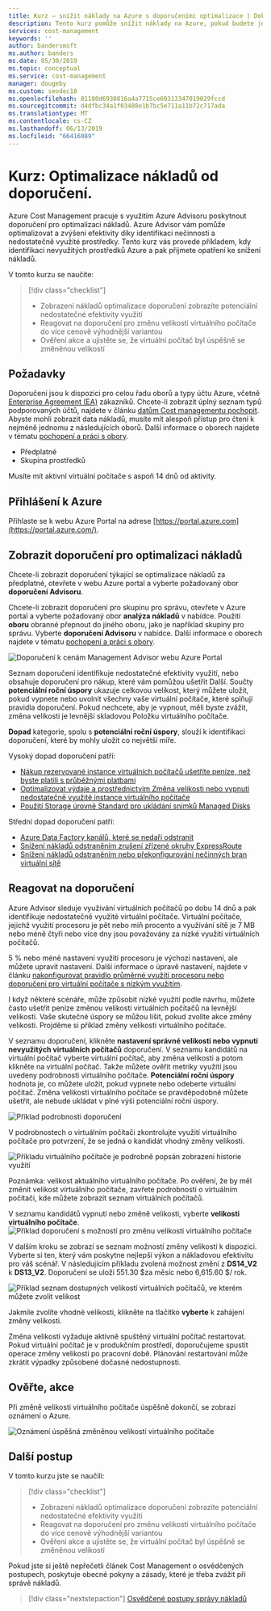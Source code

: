 ```yaml
---
title: Kurz – snížit náklady na Azure s doporučeními optimalizace | Dokumentace Microsoftu
description: Tento kurz pomůže snížit náklady na Azure, pokud budete jednat doporučení pro optimalizaci.
services: cost-management
keywords: ''
author: bandersmsft
ms.author: banders
ms.date: 05/30/2019
ms.topic: conceptual
ms.service: cost-management
manager: dougeby
ms.custom: seodec18
ms.openlocfilehash: 81180d6930816a4a7715ce60313347019029fccd
ms.sourcegitcommit: d4dfbc34a1f03488e1b7bc5e711a11b72c717ada
ms.translationtype: MT
ms.contentlocale: cs-CZ
ms.lasthandoff: 06/13/2019
ms.locfileid: "66416089"
---
```

# <a name="tutorial-optimize-costs-from-recommendations"></a>Kurz: Optimalizace nákladů od doporučení.

Azure Cost Management pracuje s využitím Azure Advisoru poskytnout doporučení pro optimalizaci nákladů. Azure Advisor vám pomůže optimalizovat a zvýšení efektivity díky identifikaci nečinnosti a nedostatečně využité prostředky. Tento kurz vás provede příkladem, kdy identifikaci nevyužitých prostředků Azure a pak přijmete opatření ke snížení nákladů.

V tomto kurzu se naučíte:

> [!div class="checklist"]
> * Zobrazení nákladů optimalizace doporučení zobrazíte potenciální nedostatečné efektivity využití
> * Reagovat na doporučení pro změnu velikosti virtuálního počítače do více cenově výhodnější variantou
> * Ověření akce a ujistěte se, že virtuální počítač byl úspěšně se změněnou velikostí

## <a name="prerequisites"></a>Požadavky
Doporučení jsou k dispozici pro celou řadu oborů a typy účtu Azure, včetně [Enterprise Agreement (EA)](https://azure.microsoft.com/pricing/enterprise-agreement/) zákazníků. Chcete-li zobrazit úplný seznam typů podporovaných účtů, najdete v článku [datům Cost managementu pochopit](understand-cost-mgt-data.md). Abyste mohli zobrazit data nákladů, musíte mít alespoň přístup pro čtení k nejméně jednomu z následujících oborů. Další informace o oborech najdete v tématu [pochopení a práci s obory](understand-work-scopes.md).

- Předplatné
- Skupina prostředků

Musíte mít aktivní virtuální počítače s aspoň 14 dnů od aktivity.

## <a name="sign-in-to-azure"></a>Přihlášení k Azure
Přihlaste se k webu Azure Portal na adrese [https://portal.azure.com](https://portal.azure.com/).

## <a name="view-cost-optimization-recommendations"></a>Zobrazit doporučení pro optimalizaci nákladů

Chcete-li zobrazit doporučení týkající se optimalizace nákladů za předplatné, otevřete v webu Azure portal a vyberte požadovaný obor **doporučení Advisoru**.

Chcete-li zobrazit doporučení pro skupinu pro správu, otevřete v Azure portal a vyberte požadovaný obor **analýza nákladů** v nabídce. Použití **oboru** obranné přepnout do jiného oboru, jako je například skupiny pro správu. Vyberte **doporučení Advisoru** v nabídce. Další informace o oborech najdete v tématu [pochopení a práci s obory](understand-work-scopes.md).

![Doporučení k cenám Management Advisor webu Azure Portal](./media/tutorial-acm-opt-recommendations/advisor-recommendations.png)

Seznam doporučení identifikuje nedostatečné efektivity využití, nebo obsahuje doporučení pro nákup, které vám pomůžou ušetřit Další. Součty **potenciální roční úspory** ukazuje celkovou velikost, který můžete uložit, pokud vypnete nebo uvolnit všechny vaše virtuální počítače, které splňují pravidla doporučení. Pokud nechcete, aby je vypnout, měli byste zvážit, změna velikosti je levnější skladovou Položku virtuálního počítače.

**Dopad** kategorie, spolu s **potenciální roční úspory**, slouží k identifikaci doporučení, které by mohly uložit co největší míře.

Vysoký dopad doporučení patří:
- [Nákup rezervované instance virtuálních počítačů ušetříte peníze, než byste platili s průběžnými platbami](../advisor/advisor-cost-recommendations.md#buy-reserved-virtual-machine-instances-to-save-money-over-pay-as-you-go-costs)
- [Optimalizovat výdaje a prostřednictvím Změna velikosti nebo vypnutí nedostatečně využité instance virtuálního počítače](../advisor/advisor-cost-recommendations.md#optimize-virtual-machine-spend-by-resizing-or-shutting-down-underutilized-instances)
- [Použití Storage úrovně Standard pro ukládání snímků Managed Disks ](../advisor/advisor-cost-recommendations.md#use-standard-snapshots-for-managed-disks)

Střední dopad doporučení patří:
- [Azure Data Factory kanálů, které se nedaří odstranit](../advisor/advisor-cost-recommendations.md#delete-azure-data-factory-pipelines-that-are-failing)
- [Snížení nákladů odstraněním zrušení zřízené okruhy ExpressRoute](../advisor/advisor-cost-recommendations.md#reduce-costs-by-eliminating-unprovisioned-expressroute-circuits)
- [Snížení nákladů odstraněním nebo překonfigurování nečinných bran virtuální sítě](../advisor/advisor-cost-recommendations.md#reduce-costs-by-deleting-or-reconfiguring-idle-virtual-network-gateways)

## <a name="act-on-a-recommendation"></a>Reagovat na doporučení

Azure Advisor sleduje využívání virtuálních počítačů po dobu 14 dnů a pak identifikuje nedostatečně využité virtuální počítače. Virtuální počítače, jejichž využití procesoru je pět nebo míň procento a využívání sítě je 7 MB nebo méně čtyři nebo více dny jsou považovány za nízké využití virtuálních počítačů.

5 % nebo méně nastavení využití procesoru je výchozí nastavení, ale můžete upravit nastavení. Další informace o úpravě nastavení, najdete v článku [nakonfigurovat pravidlo průměrné využití procesoru nebo doporučení pro virtuální počítače s nízkým využitím](../advisor/advisor-get-started.md#configure-low-usage-vm-recommendation).

I když některé scénáře, může způsobit nízké využití podle návrhu, můžete často ušetřit peníze změnou velikosti virtuálních počítačů na levnější velikosti. Vaše skutečné úspory se můžou lišit, pokud zvolíte akce změny velikosti. Projděme si příklad změny velikosti virtuálního počítače.

V seznamu doporučení, klikněte **nastavení správné velikosti nebo vypnutí nevyužitých virtuálních počítačů** doporučení. V seznamu kandidátů na virtuální počítač vyberte virtuální počítač, aby změna velikosti a potom klikněte na virtuální počítač. Takže můžete ověřit metriky využití jsou uvedeny podrobnosti virtuálního počítače. **Potenciální roční úspory** hodnota je, co můžete uložit, pokud vypnete nebo odeberte virtuální počítač. Změna velikosti virtuálního počítače se pravděpodobně můžete ušetřit, ale nebude ukládat v plné výši potenciální roční úspory.

![Příklad podrobnosti doporučení](./media/tutorial-acm-opt-recommendations/recommendation-details.png)

V podrobnostech o virtuálním počítači zkontrolujte využití virtuálního počítače pro potvrzení, že se jedná o kandidát vhodný změny velikosti.

![Příkladu virtuálního počítače je podrobně popsán zobrazení historie využití](./media/tutorial-acm-opt-recommendations/vm-details.png)

Poznámka: velikost aktuálního virtuálního počítače. Po ověření, že by měl změnit velikost virtuálního počítače, zavřete podrobnosti o virtuálním počítači, kde můžete zobrazit seznam virtuálních počítačů.

V seznamu kandidátů vypnutí nebo změně velikosti, vyberte **velikosti virtuálního počítače**.
![Příklad doporučení s možností pro změnu velikosti virtuálního počítače](./media/tutorial-acm-opt-recommendations/resize-vm.png)

V dalším kroku se zobrazí se seznam možností změny velikosti k dispozici. Vyberte si ten, který vám poskytne nejlepší výkon a nákladovou efektivitu pro váš scénář. V následujícím příkladu zvolená možnost změní z **DS14\_V2** k **DS13\_V2**. Doporučení se uloží 551.30 $za měsíc nebo 6,615.60 $/ rok.

![Příklad seznam dostupných velikostí virtuálních počítačů, ve kterém můžete zvolit velikost](./media/tutorial-acm-opt-recommendations/choose-size.png)

Jakmile zvolíte vhodné velikosti, klikněte na tlačítko **vyberte** k zahájení změny velikosti.

Změna velikosti vyžaduje aktivně spuštěný virtuální počítač restartovat. Pokud virtuální počítač je v produkčním prostředí, doporučujeme spustit operace změny velikosti po pracovní době. Plánování restartování může zkrátit výpadky způsobené dočasné nedostupnosti.

## <a name="verify-the-action"></a>Ověřte, akce

Při změně velikosti virtuálního počítače úspěšně dokončí, se zobrazí oznámení o Azure.

![Oznámení úspěšná změněnou velikostí virtuálního počítače](./media/tutorial-acm-opt-recommendations/resized-notification.png)

## <a name="next-steps"></a>Další postup

V tomto kurzu jste se naučili:

> [!div class="checklist"]
> * Zobrazení nákladů optimalizace doporučení zobrazíte potenciální nedostatečné efektivity využití
> * Reagovat na doporučení pro změnu velikosti virtuálního počítače do více cenově výhodnější variantou
> * Ověření akce a ujistěte se, že virtuální počítač byl úspěšně se změněnou velikostí

Pokud jste si ještě nepřečetli článek Cost Management o osvědčených postupech, poskytuje obecné pokyny a zásady, které je třeba zvážit při správě nákladů.

> [!div class="nextstepaction"]
> [Osvědčené postupy správy nákladů](cost-mgt-best-practices.md)
